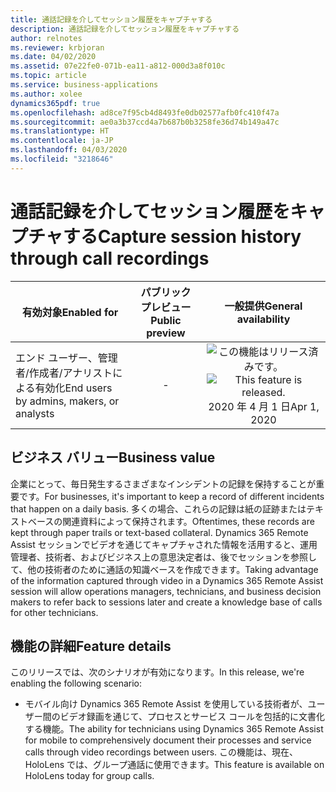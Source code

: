 ```yaml
---
title: 通話記録を介してセッション履歴をキャプチャする
description: 通話記録を介してセッション履歴をキャプチャする
author: relnotes
ms.reviewer: krbjoran
ms.date: 04/02/2020
ms.assetid: 07e22fe0-071b-ea11-a812-000d3a8f010c
ms.topic: article
ms.service: business-applications
ms.author: xolee
dynamics365pdf: true
ms.openlocfilehash: ad8ce7f95cb4d8493fe0db02577afb0fc410f47a
ms.sourcegitcommit: ae0a3b37ccd4a7b687b0b3258fe36d74b149a47c
ms.translationtype: HT
ms.contentlocale: ja-JP
ms.lasthandoff: 04/03/2020
ms.locfileid: "3218646"
---
```

# <a name="capture-session-history-through-call-recordings"></a><span data-ttu-id="eb55f-103">通話記録を介してセッション履歴をキャプチャする</span><span class="sxs-lookup"><span data-stu-id="eb55f-103">Capture session history through call recordings</span></span>


| <span data-ttu-id="eb55f-104">有効対象</span><span class="sxs-lookup"><span data-stu-id="eb55f-104">Enabled for</span></span>    |  <span data-ttu-id="eb55f-105">パブリック プレビュー</span><span class="sxs-lookup"><span data-stu-id="eb55f-105">Public preview</span></span> | <span data-ttu-id="eb55f-106">一般提供</span><span class="sxs-lookup"><span data-stu-id="eb55f-106">General availability</span></span> | 
| ---------- | :----------: |:----------: |
|<span data-ttu-id="eb55f-107">エンド ユーザー、管理者/作成者/アナリストによる有効化</span><span class="sxs-lookup"><span data-stu-id="eb55f-107">End users by admins, makers, or analysts</span></span>|-| <span data-ttu-id="eb55f-108">![この機能はリリース済みです。](/dynamics365-release-plan/media/green-checkmark.png "この機能はリリース済みです。")</span><span class="sxs-lookup"><span data-stu-id="eb55f-108">![This feature is released.](/dynamics365-release-plan/media/green-checkmark.png "This feature is released.")</span></span> <span data-ttu-id="eb55f-109">2020 年 4 月 1 日</span><span class="sxs-lookup"><span data-stu-id="eb55f-109">Apr 1, 2020</span></span>|


## <a name="business-value"></a><span data-ttu-id="eb55f-110">ビジネス バリュー</span><span class="sxs-lookup"><span data-stu-id="eb55f-110">Business value</span></span>
<!-- bv start -->
<span data-ttu-id="eb55f-111">企業にとって、毎日発生するさまざまなインシデントの記録を保持することが重要です。</span><span class="sxs-lookup"><span data-stu-id="eb55f-111">For businesses, it's important to keep a record of different incidents that happen on a daily basis.</span></span> <span data-ttu-id="eb55f-112">多くの場合、これらの記録は紙の証跡またはテキストベースの関連資料によって保持されます。</span><span class="sxs-lookup"><span data-stu-id="eb55f-112">Oftentimes, these records are kept through paper trails or text-based collateral.</span></span> <span data-ttu-id="eb55f-113">Dynamics 365 Remote Assist セッションでビデオを通じてキャプチャされた情報を活用すると、運用管理者、技術者、およびビジネス上の意思決定者は、後でセッションを参照して、他の技術者のために通話の知識ベースを作成できます。</span><span class="sxs-lookup"><span data-stu-id="eb55f-113">Taking advantage of the information captured through video in a Dynamics 365 Remote Assist session will allow operations managers, technicians, and business decision makers to refer back to sessions later and create a knowledge base of calls for other technicians.</span></span>
<!-- bv end -->



## <a name="feature-details"></a><span data-ttu-id="eb55f-114">機能の詳細</span><span class="sxs-lookup"><span data-stu-id="eb55f-114">Feature details</span></span>
<!--feature detail start -->
<span data-ttu-id="eb55f-115">このリリースでは、次のシナリオが有効になります。</span><span class="sxs-lookup"><span data-stu-id="eb55f-115">In this release, we're enabling the following scenario:</span></span>
 
- <span data-ttu-id="eb55f-116">モバイル向け Dynamics 365 Remote Assist を使用している技術者が、ユーザー間のビデオ録画を通じて、プロセスとサービス コールを包括的に文書化する機能。</span><span class="sxs-lookup"><span data-stu-id="eb55f-116">The ability for technicians using Dynamics 365 Remote Assist for mobile to comprehensively document their processes and service calls through video recordings between users.</span></span> <span data-ttu-id="eb55f-117">この機能は、現在、HoloLens では、グループ通話に使用できます。</span><span class="sxs-lookup"><span data-stu-id="eb55f-117">This feature is available on HoloLens today for group calls.</span></span> 
 

<!--feature detail end -->









